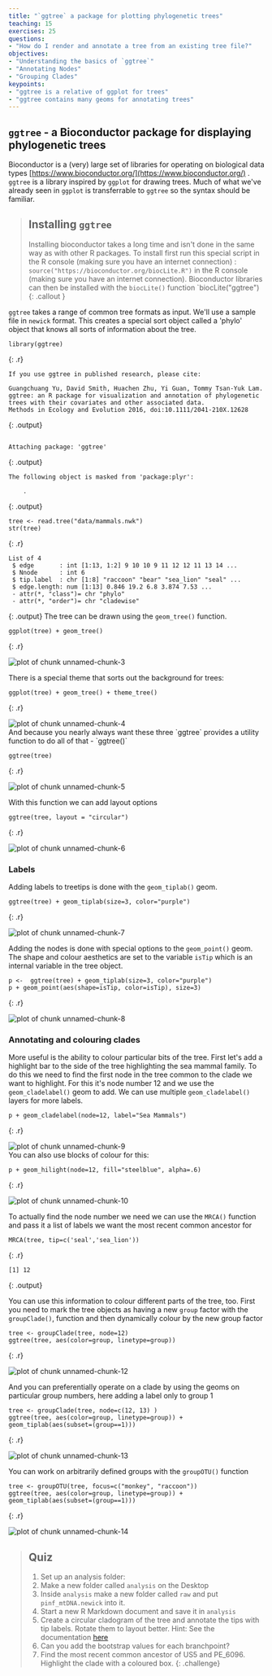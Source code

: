 ```yaml
---
title: "`ggtree` a package for plotting phylogenetic trees"
teaching: 15
exercises: 25
questions:
- "How do I render and annotate a tree from an existing tree file?"
objectives:
- "Understanding the basics of `ggtree`"
- "Annotating Nodes"
- "Grouping Clades"
keypoints:
- "ggtree is a relative of ggplot for trees"
- "ggtree contains many geoms for annotating trees"
---
```



## `ggtree` - a Bioconductor package for displaying phylogenetic trees

Bioconductor is a (very) large set of libraries for operating on biological data types [https://www.bioconductor.org/](https://www.bioconductor.org/) . `ggtree` is a library inspired by `ggplot` for drawing trees.  Much of what we've already seen in `ggplot` is transferrable to `ggtree` so the syntax should be familiar.

> ## Installing `ggtree`
> Installing bioconductor takes a long time and isn't done in the same way as with other R packages. To install first  run this special script in the R console (making sure you have an internet connection) :
> `source("https://bioconductor.org/biocLite.R")` in the R console (making sure you have an internet connection). 
> Bioconductor libraries can then be installed with the `biocLite()` function 
> `biocLite("ggtree")
{: .callout }


`ggtree` takes a range of common tree formats as input. We'll use a sample file in `newick` format. This creates a special sort object called a 'phylo' object that knows all sorts of information about the tree.


~~~
library(ggtree)
~~~
{: .r}



~~~
If you use ggtree in published research, please cite:

Guangchuang Yu, David Smith, Huachen Zhu, Yi Guan, Tommy Tsan-Yuk Lam.
ggtree: an R package for visualization and annotation of phylogenetic trees with their covariates and other associated data.
Methods in Ecology and Evolution 2016, doi:10.1111/2041-210X.12628
~~~
{: .output}



~~~

Attaching package: 'ggtree'
~~~
{: .output}



~~~
The following object is masked from 'package:plyr':

    .
~~~
{: .output}



~~~
tree <- read.tree("data/mammals.nwk")
str(tree)
~~~
{: .r}



~~~
List of 4
 $ edge       : int [1:13, 1:2] 9 10 10 9 11 12 12 11 13 14 ...
 $ Nnode      : int 6
 $ tip.label  : chr [1:8] "raccoon" "bear" "sea_lion" "seal" ...
 $ edge.length: num [1:13] 0.846 19.2 6.8 3.874 7.53 ...
 - attr(*, "class")= chr "phylo"
 - attr(*, "order")= chr "cladewise"
~~~
{: .output}
The tree can be drawn using the `geom_tree()` function.


~~~
ggplot(tree) + geom_tree()
~~~
{: .r}

<img src="../fig/rmd-09-unnamed-chunk-3-1.png" title="plot of chunk unnamed-chunk-3" alt="plot of chunk unnamed-chunk-3" style="display: block; margin: auto;" />

There is a special theme that sorts out the background for trees:


~~~
ggplot(tree) + geom_tree() + theme_tree()
~~~
{: .r}

<img src="../fig/rmd-09-unnamed-chunk-4-1.png" title="plot of chunk unnamed-chunk-4" alt="plot of chunk unnamed-chunk-4" style="display: block; margin: auto;" />
And because you nearly always want these three `ggtree` provides a utility function to do all of that - `ggtree()`

~~~
ggtree(tree)
~~~
{: .r}

<img src="../fig/rmd-09-unnamed-chunk-5-1.png" title="plot of chunk unnamed-chunk-5" alt="plot of chunk unnamed-chunk-5" style="display: block; margin: auto;" />

With this function we can add layout options

~~~
ggtree(tree, layout = "circular")
~~~
{: .r}

<img src="../fig/rmd-09-unnamed-chunk-6-1.png" title="plot of chunk unnamed-chunk-6" alt="plot of chunk unnamed-chunk-6" style="display: block; margin: auto;" />

### Labels
Adding labels to treetips is done with the `geom_tiplab()` geom.

~~~
ggtree(tree) + geom_tiplab(size=3, color="purple")
~~~
{: .r}

<img src="../fig/rmd-09-unnamed-chunk-7-1.png" title="plot of chunk unnamed-chunk-7" alt="plot of chunk unnamed-chunk-7" style="display: block; margin: auto;" />

Adding the nodes is done with special options to the `geom_point()` geom. The shape and colour aesthetics are set to the variable `isTip` which is an internal variable in the tree object.


~~~
p <-  ggtree(tree) + geom_tiplab(size=3, color="purple")
p + geom_point(aes(shape=isTip, color=isTip), size=3)
~~~
{: .r}

<img src="../fig/rmd-09-unnamed-chunk-8-1.png" title="plot of chunk unnamed-chunk-8" alt="plot of chunk unnamed-chunk-8" style="display: block; margin: auto;" />

### Annotating and colouring clades
More useful is the ability to colour particular bits of the tree. First let's add a highlight bar to the side of the tree highlighting the sea mammal family. To do this we need to find the first node in the tree common to the clade we want to highlight. For this it's node number 12 and we use the `geom_cladelabel()` geom to add. We can use multiple `geom_cladelabel()` layers for more labels.


~~~
p + geom_cladelabel(node=12, label="Sea Mammals")
~~~
{: .r}

<img src="../fig/rmd-09-unnamed-chunk-9-1.png" title="plot of chunk unnamed-chunk-9" alt="plot of chunk unnamed-chunk-9" style="display: block; margin: auto;" />
You can also use blocks of colour for this:

~~~
p + geom_hilight(node=12, fill="steelblue", alpha=.6)
~~~
{: .r}

<img src="../fig/rmd-09-unnamed-chunk-10-1.png" title="plot of chunk unnamed-chunk-10" alt="plot of chunk unnamed-chunk-10" style="display: block; margin: auto;" />

To actually find the node number we need we can use the `MRCA()` function and pass it a list of labels we want the most recent common ancestor for

~~~
MRCA(tree, tip=c('seal','sea_lion'))
~~~
{: .r}



~~~
[1] 12
~~~
{: .output}


You can use this information to colour different parts of the tree, too. First you need to mark the tree objects as having a new `group` factor with the `groupClade()`, function and then dynamically colour by the new group factor

~~~
tree <- groupClade(tree, node=12)
ggtree(tree, aes(color=group, linetype=group))
~~~
{: .r}

<img src="../fig/rmd-09-unnamed-chunk-12-1.png" title="plot of chunk unnamed-chunk-12" alt="plot of chunk unnamed-chunk-12" style="display: block; margin: auto;" />

And you can preferentially operate on a clade by using the geoms on particular group numbers, here adding a label only to group 1

~~~
tree <- groupClade(tree, node=c(12, 13) )
ggtree(tree, aes(color=group, linetype=group)) + geom_tiplab(aes(subset=(group==1)))
~~~
{: .r}

<img src="../fig/rmd-09-unnamed-chunk-13-1.png" title="plot of chunk unnamed-chunk-13" alt="plot of chunk unnamed-chunk-13" style="display: block; margin: auto;" />


You can work on arbitrarily defined groups with the `groupOTU()` function

~~~
tree <- groupOTU(tree, focus=c("monkey", "raccoon"))
ggtree(tree, aes(color=group, linetype=group)) + geom_tiplab(aes(subset=(group==1)))
~~~
{: .r}

<img src="../fig/rmd-09-unnamed-chunk-14-1.png" title="plot of chunk unnamed-chunk-14" alt="plot of chunk unnamed-chunk-14" style="display: block; margin: auto;" />

> ## Quiz
> 1. Set up an analysis folder:
>	1. Make a new folder called `analysis` on the Desktop
>	2. Inside `analysis` make a new folder called `raw` and put `pinf_mtDNA.newick` into it.
>	3. Start a new R Markdown document and save it in `analysis`
> 2. Create a circular cladogram of the tree and annotate the tips with tip labels. Rotate them to layout better. Hint: See the documentation [here](http://bioconductor.org/packages/release/bioc/html/ggtree.html)
> 3. Can you add the bootstrap values for each branchpoint? 
> 4. Find the most recent common ancestor of US5 and PE_6096. Highlight the clade with a coloured box.
{: .challenge}
